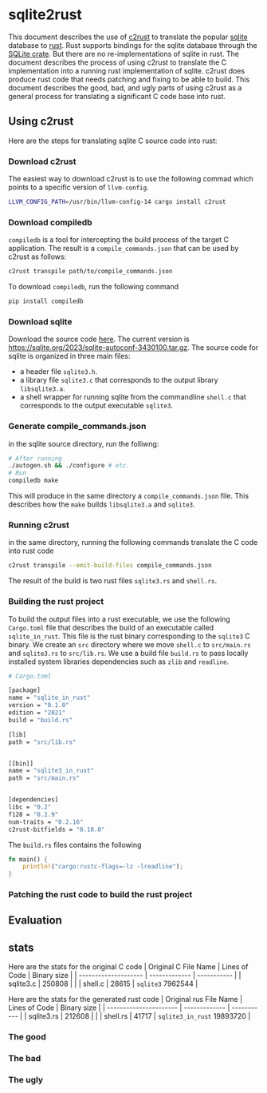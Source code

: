 # sqlite2rust

This document describes the use of [c2rust](https://github.com/immunant/c2rust) to translate the popular [sqlite](https://sqlite.org/) database to [rust](https://www.rust-lang.org/). Rust supports bindings for the sqlite database through the [SQLite crate](https://crates.io/crates/sqlite). But there are no re-implementations of sqlite in rust. The document describes the process of using c2rust to translate the C implementation into a running rust implementation of sqlite. c2rust does produce rust code that needs patching and fixing to be able to build. This document describes the good, bad, and ugly parts of using c2rust as a general process for translating a significant C code base into rust.

## Using c2rust
Here are the steps for translating sqlite C source code into rust:

### Download c2rust

The easiest way to download c2rust is to use the following commad which points to a specific version of `llvm-config`.

```bash
LLVM_CONFIG_PATH=/usr/bin/llvm-config-14 cargo install c2rust
```
### Download compiledb

`compiledb` is a tool for intercepting the build process of the target C application. The result is a `compile_commands.json` that can be used by c2rust as follows:

```bash
c2rust transpile path/to/compile_commands.json
```

To download `compiledb`, run the following command
```bash
pip install compiledb
```

### Download sqlite
Download the source code [here](https://sqlite.org/download.html). The current version is https://sqlite.org/2023/sqlite-autoconf-3430100.tar.gz.
The source code for sqlite is organized in three main files:

* a header file `sqlite3.h`.
* a library file `sqlite3.c` that corresponds to the output library `libsqlite3.a`.
* a shell wrapper for running sqlite from the commandline `shell.c` that corresponds to the output executable `sqlite3`.

### Generate compile_commands.json

in the sqlite source directory, run the folliwng:

```bash
# After running
./autogen.sh && ./configure # etc.
# Run
compiledb make
```

This will produce in the same directory a `compile_commands.json` file. This describes how the `make` builds `libsqlite3.a` and `sqlite3`.

### Running c2rust

in the same directory, running the following commands translate the C code into rust code

```bash
c2rust transpile --emit-build-files compile_commands.json
```

The result of the build is two rust files `sqlite3.rs` and `shell.rs`.

### Building the rust project

To build the output files into a rust executable, we use the following `Cargo.toml` file that describes the build of an executable called `sqlite_in_rust`. This file is the rust binary corresponding to the `sqlite3` C binary. We create an `src` directory where we move `shell.c` to `src/main.rs` and `sqlite3.rs` to `src/lib.rs`.
We use a build file `build.rs` to pass locally installed system libraries dependencies such as `zlib` and `readline`.

```bash
# Cargo.toml

[package]
name = "sqlite_in_rust"
version = "0.1.0"
edition = "2021"
build = "build.rs"

[lib]
path = "src/lib.rs"


[[bin]]
name = "sqlite3_in_rust"
path = "src/main.rs"


[dependencies]
libc = "0.2"
f128 = "0.2.9"
num-traits = "0.2.16"
c2rust-bitfields = "0.18.0"

```

The `build.rs` files contains the following

```rust
fn main() {
    println!("cargo:rustc-flags=-lz -lreadline");
}
```

### Patching the rust code to build the rust project

## Evaluation

## stats

Here are the stats for the original C code
| Original C File Name | Lines of Code | Binary size |
| -------------------- | ------------- | ----------- |
| sqlite3.c            | 250808        |             |
| shell.c              | 28615         | `sqlite3` 7962544     |

Here are the stats for the generated rust code
| Original rus File Name | Lines of Code | Binary size |
| ---------------------- | ------------- | ----------- |
| sqlite3.rs             | 212608        |             |
| shell.rs               | 41717         | `sqlite3_in_rust` 19893720    |



### The good

### The bad

### The ugly



